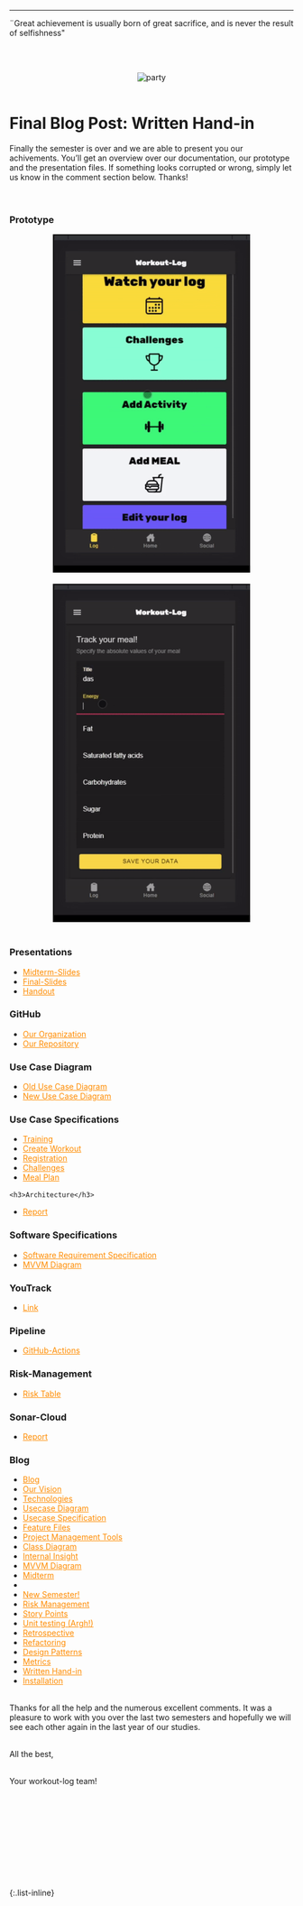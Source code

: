 ---


<div align="left">
  ¨Great achievement is usually born of great sacrifice, and is never the result of selfishness" <br><br>
  
 
  <br>  <div style="text-align: center">
   <img src="https://i.gifer.com/fxt5.gif" alt="party"/></div>
    <br>
  
<h1>Final Blog Post: Written Hand-in</h1> 
Finally the semester is over and we are able to present you our achivements. You’ll get an overview over our documentation, our prototype and the 
presentation files. If something looks corrupted or wrong, simply let us know in the comment section below. Thanks!<br><br><br>
  


<h3>Prototype</h3>
  <div style="text-align: center">
   <img src="bilder/gif1.gif" alt="demo" height="600"/>  </div><br>

  
   <div  style="text-align: center">
   <img src="bilder/gif2.gif" alt="demo" height="600"/>
     </div><br>
  
<h3>Presentations</h3>
<ul>
  <li>
  <a href="https://docs.google.com/presentation/d/1A5A3ChnkqPDPrrI0gYowFCCOQfWaCTfa/edit#slide=id.p2" style="color:DarkOrange">Midterm-Slides</a>
    </li>
    <li>
  <a href="https://docs.google.com/presentation/d/15sTj_wvud2rlEarnnOodODbFib9Ftuxi/edit#slide=id.p1" style="color:DarkOrange">Final-Slides</a>
    </li>
    <li>
  <a href="https://docs.google.com/document/d/1YDyeP_-aZmAnObkOPFA6jcTRHUs0F8J4FFrA7vH2zqs/edit" style="color:DarkOrange">Handout</a>
    </li>
    </ul>
    
<h3>GitHub</h3>
  <ul>
  <li>
  <a href="https://github.com/DHBW-TrainingApp" style="color:DarkOrange">Our Organization</a>
    </li>
    <li>
  <a href="https://github.com/DHBW-TrainingApp/workout-log" style="color:DarkOrange">Our Repository</a>
    </li>
    </ul>
  
<h3>Use Case Diagram</h3>
<ul>
  <li>
     <a href="https://github.com/DHBW-TrainingApp/Blog/blob/main/docs/UseCaseDiagramCP.png" style="color:DarkOrange">Old Use Case Diagram</a>
    </li>
  <li>
     <a href="https://github.com/DHBW-TrainingApp/Blog/blob/main/docs/uc_new.drawio.png" style="color:DarkOrange">New Use Case Diagram</a>
    </li>
    </ul>
   
<h3>Use Case Specifications</h3>
<ul>
  <li>
     <a href="https://github.com/DHBW-TrainingApp/Blog/blob/main/docs/UCs/Training.md" style="color:DarkOrange">Training</a>
    </li>
    <li>
     <a href="https://github.com/DHBW-TrainingApp/Blog/blob/main/docs/UCs/createWorkout.md" style="color:DarkOrange">Create Workout</a>
    </li>
     <li>
     <a href="https://github.com/DHBW-TrainingApp/Blog/blob/main/docs/UCs/registration.md" style="color:DarkOrange">Registration</a>
    </li>
   <li>
     <a href="https://github.com/DHBW-TrainingApp/Blog/blob/main/docs/UCs/challenge.md" style="color:DarkOrange">Challenges</a>
    </li>
  <li>
     <a href="https://github.com/DHBW-TrainingApp/Blog/blob/main/docs/UCs/MealPlan.md" style="color:DarkOrange">Meal Plan</a>
    </li>
    </ul>
     
         
    <h3>Architecture</h3>
<ul>
  <li>
     <a href="https://dhbw-trainingapp.github.io/Blog/bilder/IMG-20211205-WA0002.jpg" style="color:DarkOrange">Report</a>
  </li>
</ul>
     
<h3>Software Specifications</h3>
<ul>
  <li>
     <a href="https://github.com/DHBW-TrainingApp/Blog/blob/main/docs/SoftwareRequirementSpecification.md" style="color:DarkOrange">Software Requirement Specification</a>
    </li>
    <li>
     <a href="https://github.com/DHBW-TrainingApp/Blog/blob/main/bilder/IMG-20211205-WA0002.jpg" style="color:DarkOrange">MVVM Diagram</a>
    </li>
    </ul>
    
     
<h3>YouTrack</h3>
<ul>
  <li>
     <a href="https://dhbw-karlsruhe.myjetbrains.com/youtrack/agiles/108-133/current" style="color:DarkOrange">Link</a>
  </li>
</ul>

<h3>Pipeline</h3>
<ul>
  <li>
     <a href="https://github.com/DHBW-TrainingApp/workout-log/actions" style="color:DarkOrange">GitHub-Actions</a>
  </li>
</ul>

<h3>Risk-Management</h3>
<ul>
  <li>
     <a href="https://dhbw-karlsruhe.myjetbrains.com/youtrack/articles/WL-A-1/RISK-MANAGEMENT" style="color:DarkOrange">Risk Table</a>
  </li>
</ul>
   
<h3>Sonar-Cloud</h3>
<ul>
  <li>
     <a href="https://sonarcloud.io/project/overview?id=DHBW-TrainingApp_workout-log" style="color:DarkOrange">Report</a>
  </li>
</ul>
      
     
<h3>Blog</h3>
<ul>
  <li>
     <a href="https://dhbw-trainingapp.github.io/Blog/" style="color:DarkOrange">Blog</a>
  </li>
  <li>
     <a href="https://dhbw-trainingapp.github.io/Blog/Week1" style="color:DarkOrange">Our Vision</a>
  </li>
  <li>
     <a href="https://dhbw-trainingapp.github.io/Blog/Week2" style="color:DarkOrange">Technologies</a>
  </li>
  <li>
     <a href="https://dhbw-trainingapp.github.io/Blog/Week3" style="color:DarkOrange">Usecase Diagram</a>
  </li>
  <li>
     <a href="https://dhbw-trainingapp.github.io/Blog/Week4" style="color:DarkOrange">Usecase Specification</a>
  </li>
  <li>
     <a href="https://dhbw-trainingapp.github.io/Blog/Week5" style="color:DarkOrange">Feature Files</a>
  </li>
  <li>
     <a href="https://dhbw-trainingapp.github.io/Blog/Week6" style="color:DarkOrange">Project Management Tools</a>
  </li>   
  <li>
     <a href="https://dhbw-trainingapp.github.io/Blog/Week7" style="color:DarkOrange">Class Diagram</a>
  </li>
  <li>
     <a href="https://dhbw-trainingapp.github.io/Blog/Week8" style="color:DarkOrange">Internal Insight</a>
  </li>
  <li>
     <a href="https://dhbw-trainingapp.github.io/Blog/Week9" style="color:DarkOrange">MVVM Diagram</a>
  </li>
  <li>
     <a href="https://dhbw-trainingapp.github.io/Blog/Week10" style="color:DarkOrange">Midterm</a>
  </li>
  <li>
  </li>
  <li>
     <a href="https://dhbw-trainingapp.github.io/Blog/Week11" style="color:DarkOrange">New Semester!</a>
  </li>
  <li>
     <a href="https://dhbw-trainingapp.github.io/Blog/Week12" style="color:DarkOrange">Risk Management</a>
  </li>
  <li>
     <a href="https://dhbw-trainingapp.github.io/Blog/Week13" style="color:DarkOrange">Story Points</a>
  </li>
  <li>
     <a href="https://dhbw-trainingapp.github.io/Blog/Week14" style="color:DarkOrange">Unit testing (Argh!)</a>
  </li>
  <li>
     <a href="https://dhbw-trainingapp.github.io/Blog/Week15" style="color:DarkOrange">Retrospective</a>
  </li>
  <li>
     <a href="https://dhbw-trainingapp.github.io/Blog/Week16" style="color:DarkOrange">Refactoring</a>
  </li>
  <li>
     <a href="https://dhbw-trainingapp.github.io/Blog/Week17" style="color:DarkOrange">Design Patterns</a>
  </li>
  <li>
     <a href="https://dhbw-trainingapp.github.io/Blog/Week18" style="color:DarkOrange">Metrics</a>
  </li>
  <li>
     <a href="https://dhbw-trainingapp.github.io/Blog/Week19" style="color:DarkOrange">Written Hand-in</a>
  </li>
  <li>
     <a href="https://dhbw-trainingapp.github.io/Blog/Week18#installation" style="color:DarkOrange">Installation</a>
  </li>
</ul>

<br>
Thanks for all the help and the numerous excellent comments. It was a pleasure to work with you over the last two semesters and hopefully we will see each other again in the last year of our studies.
<br><br>
     
All the best,<br><br>

Your workout-log team!<br><br><br><br><br>

</div>

<script src="https://utteranc.es/client.js"
          repo="DHBW-TrainingApp/Blog"
          issue-term="pathname"
          label="Blog Comment"
          theme="github-light"
          crossorigin="anonymous"
          async>
</script>
  
<br><br><br><br><br>
  

{:.list-inline}
